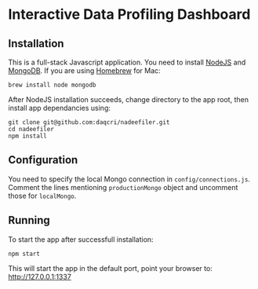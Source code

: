 # Interactive Data Profiling Dashboard

## Installation

This is a full-stack Javascript application. You need to install [NodeJS](https://nodejs.org/en/)
and [MongoDB](https://www.mongodb.org/).
If you are using [Homebrew](http://brew.sh/) for Mac:

    brew install node mongodb
    
After NodeJS installation succeeds, change directory to the app root, then install app dependancies using:

    git clone git@github.com:daqcri/nadeefiler.git
    cd nadeefiler
    npm install

## Configuration

You need to specify the local Mongo connection in `config/connections.js`. Comment the lines mentioning
`productionMongo` object and uncomment those for `localMongo`.

## Running

To start the app after successfull installation:

    npm start
    
This will start the app in the default port, point your browser to: http://127.0.0.1:1337
